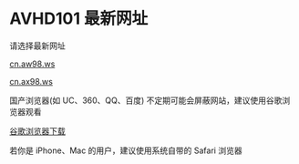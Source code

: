 # AVHD101 最新网址
请选择最新网址

[cn.aw98.ws](https://cn.aw98.ws)

[cn.ax98.ws](https://cn.ax98.ws)


国产浏览器(如 UC、360、QQ、百度) 不定期可能会屏蔽网站，建议使用谷歌浏览器观看 

[谷歌浏览器下载](https://www.google.cn/chrome "谷歌浏览器")

若你是 iPhone、Mac 的用户，建议使用系统自带的 Safari 浏览器
